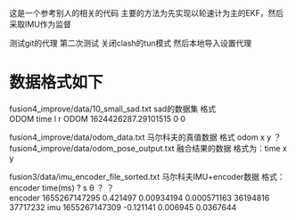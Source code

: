 这是一个参考别人的相关的代码
主要的方法为先实现以轮速计为主的EKF，然后采取IMU作为监督

测试git的代理
第二次测试
关闭clash的tun模式
然后本地导入设置代理


# 数据格式如下
fusion4_improve/data/10_small_sad.txt      sad的数据集
格式   
ODOM time                l r
ODOM 1624426287.29101515 0 0

fusion4_improve/data/odom_data.txt         马尔科夫的真值数据
格式   odom x y ？
fusion4_improve/data/odom_pose_output.txt  融合结果的数据
格式为：time x y

fusion3/data/imu_encoder_file_sorted.txt   马尔科夫IMU+encoder数据
格式：
encoder   time(ms)       ?        s           θ           ？       ？     
encoder 1655267147295 0.421497 0.00934194 0.000571163 36194816 37717232
imu 1655267147309 -0.121141 0.006945 0.0367644